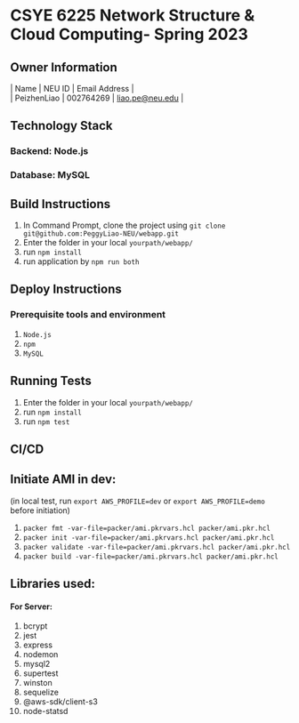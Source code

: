 # CSYE 6225 Network Structure & Cloud Computing- Spring 2023

## Owner Information

| Name | NEU ID | Email Address |  
| PeizhenLiao | 002764269 | liao.pe@neu.edu |  

## Technology Stack

### Backend: Node.js
### Database: MySQL

## Build Instructions

1. In Command Prompt, clone the project using ` git clone git@github.com:PeggyLiao-NEU/webapp.git `
2. Enter the folder in your local `yourpath/webapp/`
3. run `npm install`
4. run application by `npm run both`

## Deploy Instructions
### Prerequisite tools and environment
1. `Node.js `
2. `npm `
3. `MySQL `

## Running Tests
1. Enter the folder in your local `yourpath/webapp/`
2. run `npm install`
3. run `npm test`

## CI/CD

## Initiate AMI in dev:

(in local test, run `export AWS_PROFILE=dev` or `export AWS_PROFILE=demo` before initiation)
1. `packer fmt -var-file=packer/ami.pkrvars.hcl packer/ami.pkr.hcl`
2. `packer init -var-file=packer/ami.pkrvars.hcl packer/ami.pkr.hcl`
3. `packer validate -var-file=packer/ami.pkrvars.hcl packer/ami.pkr.hcl`                                                            
4. `packer build -var-file=packer/ami.pkrvars.hcl packer/ami.pkr.hcl`  

## Libraries used:
#### For Server:
1. bcrypt
2. jest
3. express
4. nodemon
5. mysql2
6. supertest
7. winston
8. sequelize
9.  @aws-sdk/client-s3
10. node-statsd


